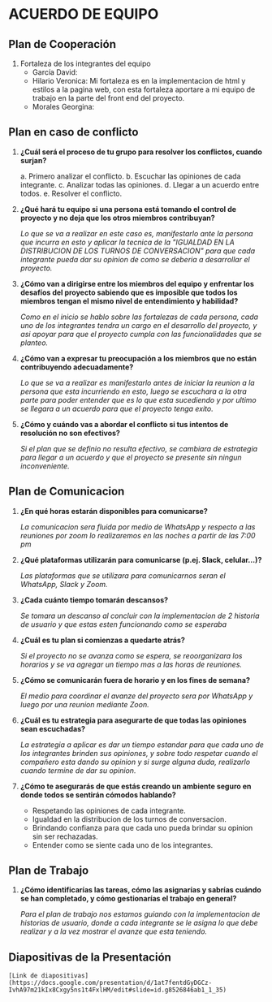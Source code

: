 # ACUERDO DE EQUIPO
## Plan de Cooperación
1. Fortaleza de los integrantes del equipo
    + García David: 
    + Hilario Veronica: Mi fortaleza es en la implementacion de html y estilos a la pagina web, con esta fortaleza aportare a mi equipo de trabajo en la parte del front end del proyecto.
    + Morales Georgina: 

## Plan en caso de conflicto
1. **¿Cuál será el proceso de tu grupo para resolver los conflictos, cuando surjan?**

    a. Primero analizar el conflicto.
    b. Escuchar las opiniones de cada integrante.
    c. Analizar todas las opiniones.
    d. Llegar a un acuerdo entre todos.
    e. Resolver el conflicto.

2. **¿Qué hará tu equipo si una persona está tomando el control de proyecto y no deja que los otros miembros contribuyan?**

    _Lo que se va a realizar en este caso es, manifestarlo ante la persona que incurra en esto y aplicar la tecnica de la "IGUALDAD EN LA DISTRIBUCION DE LOS TURNOS DE CONVERSACION" para que cada integrante pueda dar su opinion de como se deberia a desarrollar el proyecto._

3. **¿Cómo van a dirigirse entre los miembros del equipo y enfrentar los desafíos del proyecto sabiendo que es imposible que todos los miembros tengan el mismo nivel de entendimiento y habilidad?**

    _Como en el inicio se hablo sobre las fortalezas de cada persona, cada uno de los integrantes tendra un cargo en el desarrollo del proyecto, y asi apoyar para que el proyecto cumpla con las funcionalidades que se planteo._

4. **¿Cómo van a expresar tu preocupación a los miembros que no están contribuyendo adecuadamente?**

    _Lo que se va a realizar es manifestarlo antes de iniciar la reunion a la persona que esta incurriendo en esto, luego se escuchara a la otra parte para poder entender que es lo que esta sucediendo y por ultimo se llegara a un acuerdo para que el proyecto tenga exito._

5. **¿Cómo y cuándo vas a abordar el conflicto si tus intentos de resolución no son efectivos?**

    _Si el plan que se definio no resulta efectivo, se cambiara de estrategia para llegar a un acuerdo y que el proyecto se presente sin ningun inconveniente._

## Plan de Comunicacion
1. **¿En qué horas estarán disponibles para comunicarse?**

    _La comunicacion sera fluida por medio de WhatsApp y respecto a las reuniones por zoom lo realizaremos en las noches a partir de las 7:00 pm_

2. **¿Qué plataformas utilizarán para comunicarse (p.ej. Slack, celular…)?**

    _Las plataformas que se utilizara para comunicarnos seran el WhatsApp, Slack y Zoom._

3. **¿Cada cuánto tiempo tomarán descansos?**

    _Se tomara un descanso al concluir con la implementacion de 2 historia de usuario y que estas esten funcionando como se esperaba_

4. **¿Cuál es tu plan si comienzas a quedarte atrás?**

    _Si el proyecto no se avanza como se espera, se reoorganizara los horarios y se va agregar un tiempo mas a las horas de reuniones._

5. **¿Cómo se comunicarán fuera de horario y en los fines de semana?**

    _El medio para coordinar el avanze del proyecto sera por WhatsApp y luego por una reunion mediante Zoon._

6. **¿Cuál es tu estrategia para asegurarte de que todas las opiniones sean escuchadas?**

    _La estrategia a aplicar es dar un tiempo estandar para que cada uno de los integrantes brinden sus opiniones, y sobre todo respetar cuando el compañero esta dando su opinion y si surge alguna duda, realizarlo cuando termine de dar su opinion._ 

7. **¿Cómo te asegurarás de que estás creando un ambiente seguro en donde todos se sentirán cómodos hablando?**
    + Respetando las opiniones de cada integrante.
    + Igualdad en la distribucion de los turnos de conversacion.
    + Brindando confianza para que cada uno pueda brindar su opinion sin ser rechazadas.
    + Entender como se siente cada uno de los integrantes.
    
## Plan de Trabajo
1. **¿Cómo identificarías las tareas, cómo las asignarías y sabrías cuándo se han completado, y cómo gestionarías el trabajo en general?**

    _Para el plan de trabajo nos estamos guiando con la implementacion de historias de usuario, donde a cada integrante se le asigna lo que debe realizar y a la vez mostrar el avanze que esta teniendo._

## Diapositivas de la Presentación
    [Link de diapositivas] (https://docs.google.com/presentation/d/1at7fentdGyDGCz-IvhA97m21kIx8Cxgy5ns1t4FxlHM/edit#slide=id.g8526846ab1_1_35)
